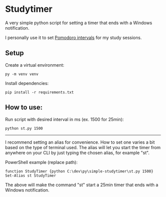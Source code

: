 # Studytimer

A very simple python script for setting a timer that ends with a Windows notification.

I personally use it to set [Pomodoro intervals](https://en.wikipedia.org/wiki/Pomodoro_Technique) for my study sessions.

## Setup

Create a virtual environment:
```
py -m venv venv
```
Install dependencies:
```
pip install -r requirements.txt
```

## How to use:
Run script with desired interval in ms (ex. 1500 for 25min):
```
python st.py 1500
```

---

I recommend setting an alias for convenience. How to set one varies a bit based on the type of terminal used. The alias will let you start the timer from anywhere on your CLI by just typing the chosen alias, for example "st".

PowerShell example (replace path):
```
function StudyTimer {python C:\dev\py\simple-studytimer\st.py 1500}
Set-Alias st StudyTimer
```

The above will make the command "st" start a 25min timer that ends with a Windows notification.
